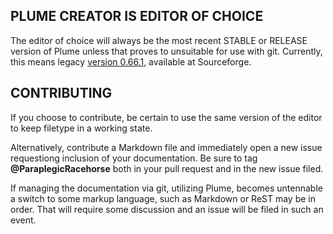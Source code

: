 ## PLUME CREATOR IS EDITOR OF CHOICE
The editor of choice will always be the most recent STABLE or RELEASE version of Plume unless that proves to unsuitable for use with git. Currently, this means legacy [version 0.66.1](http://sourceforge.net/projects/plume-creator/), available at Sourceforge.


## CONTRIBUTING
If you choose to contribute, be certain to use the same version of the editor to keep filetype in a working state.

Alternatively, contribute a Markdown file and immediately open a new issue requestiong inclusion of your documentation. Be sure to tag **@ParaplegicRacehorse** both in your pull request and in the new issue filed.

If managing the documentation via git, utilizing Plume, becomes untennable a switch to some markup language, such as Markdown or ReST may be in order. That will require some discussion and an issue will be filed in such an event.
